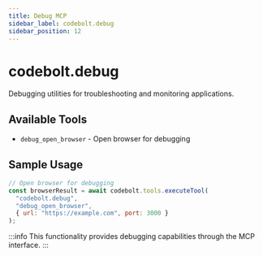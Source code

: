 ```yaml
---
title: Debug MCP
sidebar_label: codebolt.debug
sidebar_position: 12
---
```


# codebolt.debug

Debugging utilities for troubleshooting and monitoring applications.

## Available Tools

- `debug_open_browser` - Open browser for debugging

## Sample Usage

```javascript
// Open browser for debugging
const browserResult = await codebolt.tools.executeTool(
  "codebolt.debug",
  "debug_open_browser",
  { url: "https://example.com", port: 3000 }
);
```

:::info
This functionality provides debugging capabilities through the MCP interface.
::: 